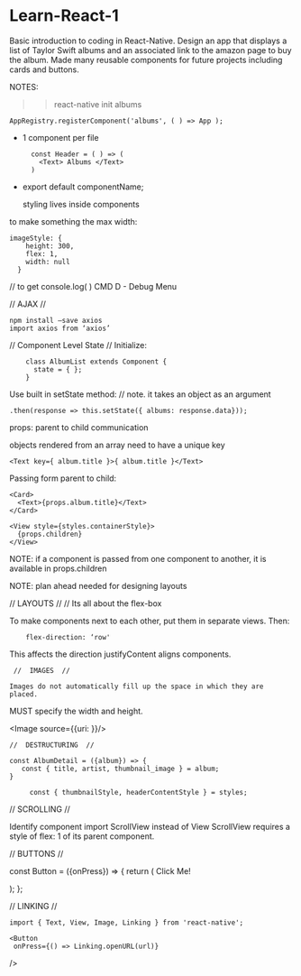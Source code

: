 # Learn-React-1

Basic introduction to coding in React-Native. Design an app that displays a list of Taylor Swift albums 
and an associated link to the amazon page to buy the album. Made many reusable components for future projects 
including cards and buttons. 

NOTES:



>> react-native init albums

    AppRegistry.registerComponent('albums', ( ) => App );


* 1 component per file
    
        const Header = ( ) => (
          <Text> Albums </Text>
        )

* export default componentName;

    styling lives inside components

to make something the max width:   

    imageStyle: {
        height: 300,
        flex: 1,
        width: null
      }    

 // to get console.log( )
    CMD D -  Debug Menu

// AJAX //

    npm install —save axios
    import axios from ‘axios’


  // Component Level State  //
  Initialize:
     
        class AlbumList extends Component {
          state = { };
        }

Use built in setState method:
// note. it takes an object as an argument
    
    .then(response => this.setState({ albums: response.data}));

props: parent to child communication

objects rendered from an array need to have a unique key
    
    <Text key={ album.title }>{ album.title }</Text>

Passing form parent to child:

    <Card>
      <Text>{props.album.title}</Text>
    </Card>

    <View style={styles.containerStyle}>
      {props.children}
    </View>
    
NOTE:     if a component is passed from one component to another,
                it is available in props.children

NOTE:         plan ahead needed for designing layouts

  // LAYOUTS //
// Its all about the flex-box

To make components next to each other, put them in separate views. Then: 
    
        flex-direction: ‘row'
This affects the direction justifyContent aligns components.

     //  IMAGES  //

    Images do not automatically fill up the space in which they are placed.
MUST specify the width and height.

<Image source={{uri: }}/>


    //  DESTRUCTURING  //  

    const AlbumDetail = ({album}) => {
       const { title, artist, thumbnail_image } = album;
    }

         const { thumbnailStyle, headerContentStyle } = styles;



// SCROLLING //

Identify component
import ScrollView instead of View
ScrollView requires a style of flex: 1 of its parent component.

// BUTTONS //


const Button = ({onPress}) => {
    return (
        <TouchableOpacity
        style={buttonStyle}
        onPress={onPress} >
          <Text style={textStyle}>Click Me!</Text>
        </TouchableOpacity>

  );
};

//  LINKING  //

    import { Text, View, Image, Linking } from 'react-native';
    
    <Button
     onPress={() => Linking.openURL(url)}
  />








